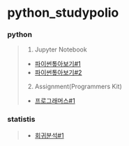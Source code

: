 # python_studypolio
### python
> 1. Jupyter Notebook
> - [파이썬톺아보기#1](py_grammer_1.html)
> - [파이썬톺아보기#2](py_grammer_2.html)
> 2. Assignment(Programmers Kit)
> - [프로그래머스#1](assignment_1st.html)

### statistis
> - [회귀분석#1](regression_1.html)

